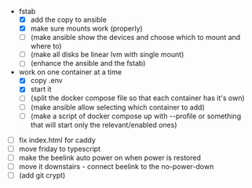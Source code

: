 - fstab
  - [x] add the copy to ansible
  - [x] make sure mounts work (properly)
  - [ ] (make ansible show the devices and choose which to mount and where to)
  - [ ] (make all disks be linear lvm with single mount)
  - [ ] (enhance the ansible and the fstab)
- work on one container at a time
  - [x] copy .env
  - [x] start it
  - [ ] (split the docker compose file so that each container has it's own)
  - [ ] (make ansible allow selecting which container to add)
  - [ ] (make a script of docker compose up with --profile or something that will start only the relevant/enabled ones)
- [ ] fix index.html for caddy
- [ ] move friday to typescript
- [ ] make the beelink auto power on when power is restored
- [ ] move it downstairs - connect beelink to the no-power-down
- [ ] (add git crypt)
